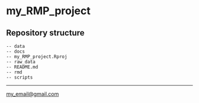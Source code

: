 # my_RMP_project


## Repository structure 

```
-- data
-- docs
-- my_RMP_project.Rproj
-- raw_data
-- README.md
-- rmd
-- scripts
```

--------- 

my_email@gmail.com
